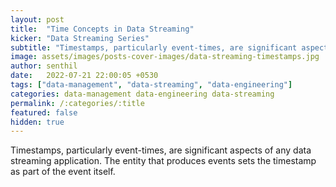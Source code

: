 ```yaml
---
layout: post
title:  "Time Concepts in Data Streaming"
kicker: "Data Streaming Series"
subtitle: "Timestamps, particularly event-times, are significant aspects of any data streaming application."
image: assets/images/posts-cover-images/data-streaming-timestamps.jpg
author: senthil
date:   2022-07-21 22:00:05 +0530
tags: ["data-management", "data-streaming", "data-engineering"]
categories: data-management data-engineering data-streaming
permalink: /:categories/:title
featured: false
hidden: true
---
```


Timestamps, particularly event-times, are significant aspects of any data streaming application. The entity that produces events sets the timestamp as part of the event itself.